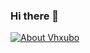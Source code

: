 ### Hi there 👋

[![About Vhxubo](
https://github-readme-stats.vercel.app/api?username=vhxubo&count_private=true&hide=issues&title_color=dde4ec&text_color=fff&bg_color=0f4c81)](https://github.com/vhxubo)

<!--
**vhxubo/vhxubo** is a ✨ _special_ ✨ repository because its `README.md` (this file) appears on your GitHub profile.

Here are some ideas to get you started:

- 🔭 I’m currently working on ...
- 🌱 I’m currently learning ...
- 👯 I’m looking to collaborate on ...
- 🤔 I’m looking for help with ...
- 💬 Ask me about ...
- 📫 How to reach me: ...
- 😄 Pronouns: ...
- ⚡ Fun fact: ...
-->
